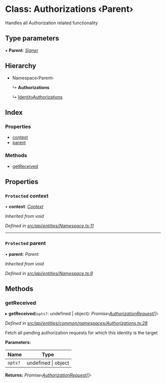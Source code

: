 # Class: Authorizations ‹**Parent**›

Handles all Authorization related functionality

## Type parameters

▪ **Parent**: *[Signer](../globals.md#signer)*

## Hierarchy

* Namespace‹Parent›

  ↳ **Authorizations**

  ↳ [IdentityAuthorizations](identityauthorizations.md)

## Index

### Properties

* [context](authorizations.md#protected-context)
* [parent](authorizations.md#protected-parent)

### Methods

* [getReceived](authorizations.md#getreceived)

## Properties

### `Protected` context

• **context**: *[Context](context.md)*

*Inherited from void*

*Defined in [src/api/entities/Namespace.ts:11](https://github.com/PolymathNetwork/polymesh-sdk/blob/05b527a2/src/api/entities/Namespace.ts#L11)*

___

### `Protected` parent

• **parent**: *Parent*

*Inherited from void*

*Defined in [src/api/entities/Namespace.ts:9](https://github.com/PolymathNetwork/polymesh-sdk/blob/05b527a2/src/api/entities/Namespace.ts#L9)*

## Methods

###  getReceived

▸ **getReceived**(`opts?`: undefined | object): *Promise‹[AuthorizationRequest](authorizationrequest.md)[]›*

*Defined in [src/api/entities/common/namespaces/Authorizations.ts:28](https://github.com/PolymathNetwork/polymesh-sdk/blob/05b527a2/src/api/entities/common/namespaces/Authorizations.ts#L28)*

Fetch all pending authorization requests for which this identity is the target

**Parameters:**

Name | Type |
------ | ------ |
`opts?` | undefined &#124; object |

**Returns:** *Promise‹[AuthorizationRequest](authorizationrequest.md)[]›*
